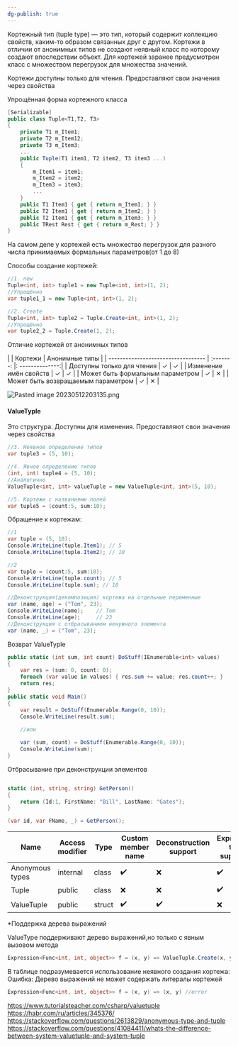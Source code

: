 ```yaml
---
dg-publish: true
---
```


Кортежный тип (tuple type) — это тип, который содержит коллекцию свойств, каким-то образом связанных друг с другом. Кортежи в отличии от анонимных типов не создают неявный класс по которому создают впоследствии объект. Для кортежей заранее предусмотрен класс с множеством перегрузок для множества значений.

Кортежи доступны только для чтения.
Предоставляют свои значения через свойства

Упрощённая форма кортежного класса
```csharp
[Serializable]
public class Tuple<T1,T2, T3>
{
	private T1 m_Item1;
	private T2 m_Item12;
	private T3 m_Item3;
	...
	public Tuple(T1 item1, T2 item2, T3 item3 ...) 
	{ 
		m_Item1 = item1; 
		m_Item2 = item2; 
		m_Item3 = item3;
		...
	}
	public T1 Item1 { get { return m_Item1; } }
	public T2 Item1 { get { return m_Item2; } }
	public T2 Item1 { get { return m_Item3; } }
	public TRest Rest { get { return m_Rest; } }
}

```
На самом деле у кортежей есть множество перегрузок для разного числа принимаемых формальных параметров(от 1 до 8)



Способы создание кортежей:
```csharp
//1. new
Tuple<int, int> tuple1 = new Tuple<int, int>(1, 2);
//Упрощённо
var tuple1_1 = new Tuple<int, int>(1, 2);

//2. Create
Tuple<int, int> tuple2 = Tuple.Create<int, int>(1, 2);
//Упрощённо
var tuple2_2 = Tuple.Create(1, 2);

```
Отличие кортежей от анонимных типов

|                                    | Кортежи | Анонимные типы |
| ---------------------------------- | :-------: |: --------------:|
| Доступны только для чтения         | ✓        | ✓              |
| Изменение имён свойств             | ✓       | ✓              |
| Может быть формальным параметром   | ✓       | ✕              |
| Может быть возвращаемым параметром | ✓       | ✕              |

![Pasted image 20230512203135.png](/img/user/Files/Image/Pasted%20image%2020230512203135.png)

#### ValueTyple
Это структура. Доступны для изменения. Предоставляют свои значения через свойства

```csharp
//3. Неявное определение типов
var tuple3 = (5, 10);

//4. Явное определение типов 
(int, int) tuple4 = (5, 10);
//Аналогично
ValueTuple<int, int> valueTuple = new ValueTuple<int, int>(5, 10);

//5. Кортежи с названиями полей
var tuple5 = (count:5, sum:10);
```

Обращение к кортежам:
```csharp
//1
var tuple = (5, 10);
Console.WriteLine(tuple.Item1); // 5
Console.WriteLine(tuple.Item2); // 10

//2
var tuple = (count:5, sum:10);
Console.WriteLine(tuple.count); // 5
Console.WriteLine(tuple.sum); // 10

//Деконструкция(декомпозиция) кортежа на отдельные переменные
var (name, age) = ("Tom", 23);
Console.WriteLine(name);    // Tom
Console.WriteLine(age);     // 23
//Деконструкция с отбрасыванием ненужного элемента
var (name, _) = ("Tom", 23);
```

Возврат ValueTyple
```csharp
public static (int sum, int count) DoStuff(IEnumerable<int> values) 
{
    var res = (sum: 0, count: 0);
    foreach (var value in values) { res.sum += value; res.count++; }
    return res;
}
public static void Main()
{
	var result = DoStuff(Enumerable.Range(0, 10));
	Console.WriteLine(result.sum);
	
	//или

	var (sum, count) = DoStuff(Enumerable.Range(0, 10));
	Console.WriteLine(sum);
}
```

Отбрасывание при деконструкции элементов
```csharp

static (int, string, string) GetPerson() 
{
    return (Id:1, FirstName: "Bill", LastName: "Gates");
}

(var id, var FName, _) = GetPerson(); 
```

|Name|Access modifier|Type|Custom member name|Deconstruction support|Expression tree support*|
|---|---|---|---|---|---|
|Anonymous types|internal|class|✔️|❌|✔️|
|Tuple|public|class|❌|❌|✔️|
|ValueTuple|public|struct|✔️|✔️|❌|

*Поддержка дерева выражений

ValueType поддерживают дерево выражений,но только с явным вызовом метода
```csharp
Expression<Func<int, int, object>> f = (x, y) => ValueTuple.Create(x, y);
```

В таблице подразумевается использование неявного создания кортежа:
Ошибка: Дерево выражений не может содержать литералы кортежей
```csharp
Expression<Func<int, int, object>> f = (x, y) => (x, y) //error
```


https://www.tutorialsteacher.com/csharp/valuetuple
https://habr.com/ru/articles/345376/
https://stackoverflow.com/questions/2613829/anonymous-type-and-tuple
https://stackoverflow.com/questions/41084411/whats-the-difference-between-system-valuetuple-and-system-tuple